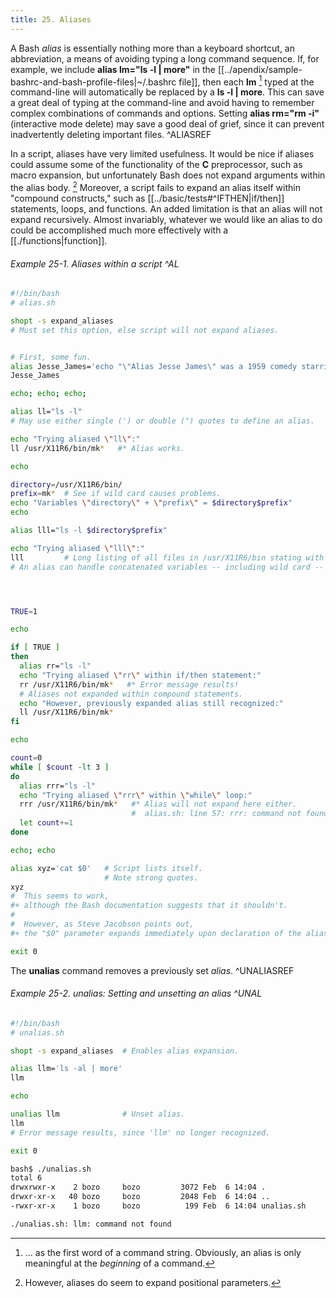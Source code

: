 ```yaml
---
title: 25. Aliases
---
```



A Bash *alias* is essentially nothing more than a keyboard shortcut, an abbreviation, a means of avoiding typing a long command sequence. If, for example, we include **alias lm="ls -l | more"** in the [[../apendix/sample-bashrc-and-bash-profile-files|~/.bashrc file]], then each **lm** [^1] typed at the command-line will automatically be replaced by a **ls -l | more**. This can save a great deal of typing at the command-line and avoid having to remember complex combinations of commands and options. Setting **alias rm="rm -i"** (interactive mode delete) may save a good deal of grief, since it can prevent inadvertently deleting important files. ^ALIASREF

In a script, aliases have very limited usefulness. It would be nice if aliases could assume some of the functionality of the **C** preprocessor, such as macro expansion, but unfortunately Bash does not expand arguments within the alias body. [^2] Moreover, a script fails to expand an alias itself within "compound constructs," such as [[../basic/tests#^IFTHEN|if/then]] statements, loops, and functions. An added limitation is that an alias will not expand recursively. Almost invariably, whatever we would like an alias to do could be accomplished much more effectively with a [[./functions|function]].

###### Example 25-1. Aliases within a script ^AL

```bash
#!/bin/bash
# alias.sh

shopt -s expand_aliases
# Must set this option, else script will not expand aliases.


# First, some fun.
alias Jesse_James='echo "\"Alias Jesse James\" was a 1959 comedy starring Bob Hope."'
Jesse_James

echo; echo; echo;

alias ll="ls -l"
# May use either single (') or double (") quotes to define an alias.

echo "Trying aliased \"ll\":"
ll /usr/X11R6/bin/mk*   #* Alias works.

echo

directory=/usr/X11R6/bin/
prefix=mk*  # See if wild card causes problems.
echo "Variables \"directory\" + \"prefix\" = $directory$prefix"
echo

alias lll="ls -l $directory$prefix"

echo "Trying aliased \"lll\":"
lll         # Long listing of all files in /usr/X11R6/bin stating with mk.
# An alias can handle concatenated variables -- including wild card -- o.k.




TRUE=1

echo

if [ TRUE ]
then
  alias rr="ls -l"
  echo "Trying aliased \"rr\" within if/then statement:"
  rr /usr/X11R6/bin/mk*   #* Error message results!
  # Aliases not expanded within compound statements.
  echo "However, previously expanded alias still recognized:"
  ll /usr/X11R6/bin/mk*
fi  

echo

count=0
while [ $count -lt 3 ]
do
  alias rrr="ls -l"
  echo "Trying aliased \"rrr\" within \"while\" loop:"
  rrr /usr/X11R6/bin/mk*   #* Alias will not expand here either.
                           #  alias.sh: line 57: rrr: command not found
  let count+=1
done 

echo; echo

alias xyz='cat $0'   # Script lists itself.
                     # Note strong quotes.
xyz
#  This seems to work,
#+ although the Bash documentation suggests that it shouldn't.
#
#  However, as Steve Jacobson points out,
#+ the "$0" parameter expands immediately upon declaration of the alias.

exit 0
```

The **unalias** command removes a previously set *alias*. ^UNALIASREF

###### Example 25-2. *unalias*: Setting and unsetting an alias ^UNAL

```bash
#!/bin/bash
# unalias.sh

shopt -s expand_aliases  # Enables alias expansion.

alias llm='ls -al | more'
llm

echo

unalias llm              # Unset alias.
llm
# Error message results, since 'llm' no longer recognized.

exit 0
```

```bash
bash$ ./unalias.sh
total 6
drwxrwxr-x    2 bozo     bozo         3072 Feb  6 14:04 .
drwxr-xr-x   40 bozo     bozo         2048 Feb  6 14:04 ..
-rwxr-xr-x    1 bozo     bozo          199 Feb  6 14:04 unalias.sh

./unalias.sh: llm: command not found
```

[^1]: ... as the first word of a command string. Obviously, an alias is only meaningful at the *beginning* of a command.

[^2]: However, aliases do seem to expand positional parameters.
